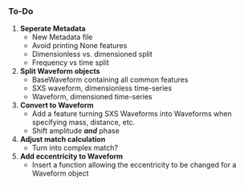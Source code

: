 ### **To-Do**
1. **Seperate Metadata**
    - New Metadata file
    - Avoid printing None features
    - Dimensionless vs. dimensioned split
    - Frequency vs time split
1. **Split Waveform objects**
    - BaseWaveform containing all common features
    - SXS waveform, dimensionless time-series
    - Waveform, dimensioned time-series
1. **Convert to Waveform**
    - Add a feature turning SXS Waveforms into Waveforms when specifying mass, distance, etc.
    - Shift amplitude ***and*** phase
1. **Adjust match calculation**
    - Turn into complex match?
1. **Add eccentricity to Waveform**
    - Insert a function allowing the eccentricity to be changed for a Waveform object